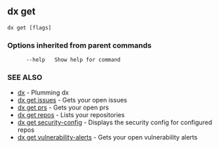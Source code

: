 ## dx get



```
dx get [flags]
```

### Options inherited from parent commands

```
      --help   Show help for command
```

### SEE ALSO

* [dx](dx.md)	 - Plumming dx
* [dx get issues](dx_get_issues.md)	 - Gets your open issues
* [dx get prs](dx_get_prs.md)	 - Gets your open prs
* [dx get repos](dx_get_repos.md)	 - Lists your repositories
* [dx get security-config](dx_get_security-config.md)	 - Displays the security config for configured repos
* [dx get vulnerability-alerts](dx_get_vulnerability-alerts.md)	 - Gets your open vulnerability alerts

